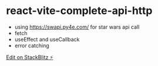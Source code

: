 # react-vite-complete-api-http

- using https://swapi.py4e.com/ for star wars api call
- fetch
- useEffect and useCallback
- error catching

[Edit on StackBlitz ⚡️](https://stackblitz.com/edit/vitejs-vite-ruv8c1)
